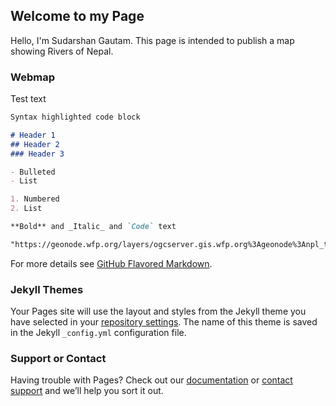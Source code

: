 ## Welcome to my Page

Hello, I'm Sudarshan Gautam. This page is intended to publish a map showing Rivers of Nepal.

### Webmap

Test text

```markdown
Syntax highlighted code block

# Header 1
## Header 2
### Header 3

- Bulleted
- List

1. Numbered
2. List

**Bold** and _Italic_ and `Code` text

"https://geonode.wfp.org/layers/ogcserver.gis.wfp.org%3Ageonode%3Anpl_trs_roads_osm"
```

For more details see [GitHub Flavored Markdown](https://guides.github.com/features/mastering-markdown/).

### Jekyll Themes

Your Pages site will use the layout and styles from the Jekyll theme you have selected in your [repository settings](https://github.com/sudarshangtm00/RiversofNepal/settings). The name of this theme is saved in the Jekyll `_config.yml` configuration file.

### Support or Contact

Having trouble with Pages? Check out our [documentation](https://help.github.com/categories/github-pages-basics/) or [contact support](https://github.com/contact) and we’ll help you sort it out.
